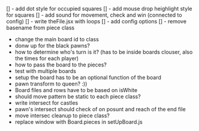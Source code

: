 [] - add dot style for occupied squares
[] - add mouse drop heighlight style for squares
[] - add sound for movement, check and win (connected to config)
[] - write theFile.jsx with loops
[] - add config options
[] - remove basename from piece class
- change the main board id to class
- donw up for the black pawns?
- how to determine who's turn is it? (has to be inside boards clouser, also the times for each player)
- how to pass the board to the pieces?
- test with multiple boards
- setup the board has to be an optional function of the board
- pawn transform to queen? :))
- Board files and rows have to be based on isWhite
- should move pattern be static to each piece class?
- write intersect for castles
- pawn's intersect should check of on posunt and reach of the end file
- move intersec cleanup to piece class?
- replace window with Board.pieces in setUpBoard.js